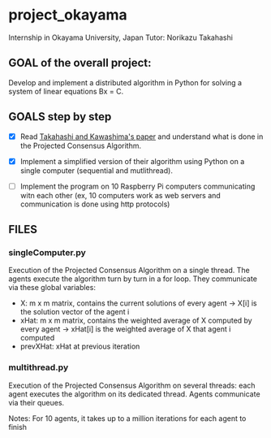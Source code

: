 # project_okayama
Internship in Okayama University, Japan
Tutor: Norikazu Takahashi

## GOAL of the overall project: 
Develop and implement a distributed algorithm in Python for solving a system of linear equations Bx = C.

## GOALS step by step
- [x] Read [Takahashi and Kawashima's paper](ieeecsl2018_takahashi_kawashima.pdf) and understand what is done in the Projected Consensus Algorithm.

- [x] Implement a simplified version of their algorithm using Python on a single computer (sequential and mutlithread).

- [ ] Implement the program on 10 Raspberry Pi computers communicating witn each other (ex, 10 computers work as web servers and communication is done using http protocols)

## FILES
### singleComputer.py
Execution of the Projected Consensus Algorithm on a single thread. The agents execute the algorithm turn by turn in a for loop. They communicate via these global variables:
- X: m x m matrix, contains the current solutions of every agent -> X[i] is the solution vector of the agent i
- xHat: m x m matrix, contains the weighted average of X computed by every agent -> xHat[i] is the weighted average of X that agent i computed
- prevXHat: xHat at previous iteration

### multithread.py
Execution of the Projected Consensus Algorithm on several threads: each agent executes the algorithm on its dedicated thread. Agents communicate via their queues. 

Notes:
For 10 agents, it takes up to a million iterations for each agent to finish
